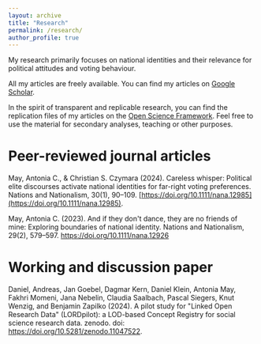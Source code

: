 ```yaml
---
layout: archive
title: "Research"
permalink: /research/
author_profile: true
---
```


My research primarily focuses on national identities and their relevance for political attitudes and voting behaviour.

All my articles are freely available. You can find my articles on [Google Scholar](https://scholar.google.com/citations?user=9keKZQ0AAAAJ&hl=de).

In the spirit of transparent and replicable research, you can find the replication files of my articles on the [Open Science Framework](https://osf.io/z26f9/). Feel free to use the material for secondary analyses, teaching or other purposes. 

Peer-reviewed journal articles
======

 May, Antonia C., & Christian S. Czymara (2024). Careless whisper: Political elite discourses activate national identities for far-right voting preferences. Nations and Nationalism, 30(1), 90–109. [https://doi.org/10.1111/nana.12985](https://doi.org/10.1111/nana.12985). 
 
 May, Antonia C. (2023). And if they don't dance, they are no friends of mine: Exploring boundaries of national identity. Nations and Nationalism, 29(2), 579–597. https://doi.org/10.1111/nana.12926 
 
Working and discussion paper
======

 Daniel, Andreas, Jan Goebel, Dagmar Kern, Daniel Klein, Antonia May, Fakhri Momeni, Jana Nebelin, Claudia Saalbach, Pascal Siegers, Knut Wenzig, and Benjamin Zapilko (2024). A pilot study for "Linked Open Research Data" (LORDpilot): a LOD-based Concept Registry for social science research data. zenodo. doi: https://doi.org/10.5281/zenodo.11047522.  
